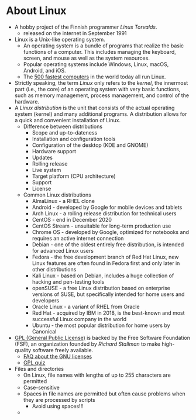 # About Linux

- A hobby project of the Finnish programmer *Linus Torvalds*.
	- released on the internet in September 1991
- Linux is a Unix-like operating system.
	- An operating system is a bundle of programs that realize the basic functions of a computer. This includes managing the keyboard, screen, and mouse as well as the system resources.
	- Popular operating systems include Windows, Linux, macOS, Android, and iOS.
	- The [500 fastest computers](https://top500.org/statistics/list/) in the world today all run Linux.
- Strictly speaking, the term *Linux* only refers to the *kernel*, the innermost part (i.e., the core) of an operating system with very basic functions, such as memory management, process management, and control of the hardware.
- A *Linux distribution* is the unit that consists of the actual operating system (kernel) and many additional programs. A distribution allows for a quick and convenient installation of Linux.
	- Difference between distributions
		- Scope and up-to-dateness
		- Installation and configuration tools
		- Configuration of the desktop (KDE and GNOME)
		- Hardware support
		- Updates
		- Rolling release
		- Live system
		- Target platform (CPU architecture)
		- Support
		- License
	- Common Linux distributions
		- AlmaLinux - a RHEL clone
		- Android - developed by Google for mobile devices and tablets
		- Arch Linux - a rolling release distribution for technical users
		- CentOS - end in December 2020
		- CentOS Stream - unsuitable for long-term production use
		- Chrome OS - developed by Google, optimized for notebooks and requires an active internet connection
		- Debian - one of the oldest entirely free distribution, is intended for advanced Linux users
		- Fedora - the free development branch of Red Hat Linux, new Linux features are often found in Fedora first and only later in other distributions
		- Kali Linux - based on Debian, includes a huge collection of hacking and pen-testing tools
		- openSUSE - a free Linux distribution based on enterprise versions of SUSE, but specifically intended for home users and developers
		- Oracle Linux - a variant of RHEL from Oracle
		- Red Hat - acquired by IBM in 2018, is the best-known and most successful Linux company in the world
		- Ubuntu - the most popular distribution for home users by Canonical
- [GPL (General Public License)](https://www.gnu.org/licenses/gpl-3.0.html) is backed by the Free Software Foundation (FSF), an organization founded by *Richard Stallman* to make high-quality software freely available.
	- [FAQ about the GNU licenses](https://www.gnu.org/licenses/gpl-faq.html)
	- [GPL quiz](https://www.gnu.org/cgi-bin/license-quiz.cgi)
- Files and directories
	- On Linux, file names with lengths of up to 255 characters are permitted
	- Case-sensitive
	- Spaces in file names are permitted but often cause problems when they are processed by scripts
		- Avoid using spaces!!!
	-